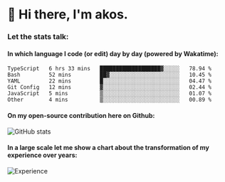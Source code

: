 # 👋 Hi there, I'm akos. 


### Let the stats talk:


#### In which language I code (or edit) day by day (powered by Wakatime): 

<!--START_SECTION:waka-->

```text
TypeScript   6 hrs 33 mins   ███████████████████▓░░░░░   78.94 %
Bash         52 mins         ██▓░░░░░░░░░░░░░░░░░░░░░░   10.45 %
YAML         22 mins         █░░░░░░░░░░░░░░░░░░░░░░░░   04.47 %
Git Config   12 mins         ▓░░░░░░░░░░░░░░░░░░░░░░░░   02.44 %
JavaScript   5 mins          ▒░░░░░░░░░░░░░░░░░░░░░░░░   01.07 %
Other        4 mins          ▒░░░░░░░░░░░░░░░░░░░░░░░░   00.89 %
```

<!--END_SECTION:waka-->

#### On my open-source contribution here on Github:
 
![GitHub stats](https://github-readme-stats.vercel.app/api?username=akosbalasko)

#### In a large scale let me show a chart about the transformation of my experience over years:   

![Experience](https://cr-skills-chart-widget.azurewebsites.net/api/api?username=akosbalasko)
